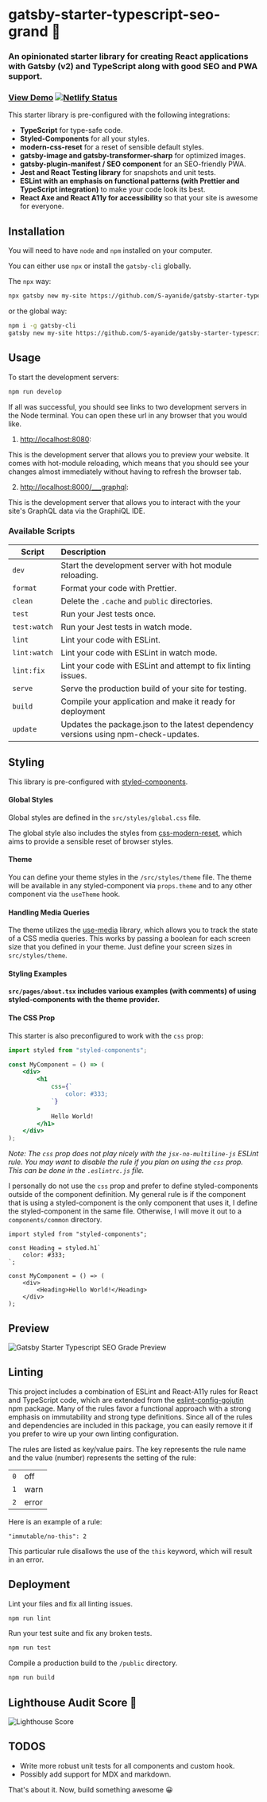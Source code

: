 # gatsby-starter-typescript-seo-grand 🌟

### An opinionated starter library for creating React applications with Gatsby (v2) and TypeScript along with good SEO and PWA support.

### [View Demo](https://gatsby-starter-typescript-deluxe.netlify.com) [![Netlify Status](https://api.netlify.com/api/v1/badges/597e0057-8bee-4e33-a49f-1988d2c203ce/deploy-status)](https://app.netlify.com/sites/gatsby-starter-typescript-seo-grand/deploys)

This starter library is pre-configured with the following integrations:

-   **TypeScript** for type-safe code.
-   **Styled-Components** for all your styles.
-   **modern-css-reset** for a reset of sensible default styles.
-   **gatsby-image and gatsby-transformer-sharp** for optimized images.
-   **gatsby-plugin-manifest / SEO component** for an SEO-friendly PWA.
-   **Jest and React Testing library** for snapshots and unit tests.
-   **ESLint with an emphasis on functional patterns (with Prettier and TypeScript integration)** to make your code look its best.
-   **React Axe and React A11y for accessibility** so that your site is awesome for everyone.

## Installation

You will need to have `node` and `npm` installed on your computer.

You can either use `npx` or install the `gatsby-cli` globally.

The `npx` way:

```sh
npx gatsby new my-site https://github.com/S-ayanide/gatsby-starter-typescript-seo-grand
```

or the global way:

```sh
npm i -g gatsby-cli
gatsby new my-site https://github.com/S-ayanide/gatsby-starter-typescript-seo-grand
```

## Usage

To start the development servers:

```sh
npm run develop
```

If all was successful, you should see links to two development servers in the Node terminal. You can open these url in any browser that you would like.

1. [http://localhost:8080](http://localhost:8080):

This is the development server that allows you to preview your website. It comes with hot-module reloading, which means that you should see your changes almost immediately without having to refresh the browser tab.

2. [http://localhost:8000/\_\_\_graphql](http://localhost:8000/___graphql):

This is the development server that allows you to interact with the your site's GraphQL data via the GraphiQL IDE.

### Available Scripts

| Script       | Description                                                                         |
| ------------ | :---------------------------------------------------------------------------------- |
| `dev`        | Start the development server with hot module reloading.                             |
| `format`     | Format your code with Prettier.                                                     |
| `clean`      | Delete the `.cache` and `public` directories.                                       |
| `test`       | Run your Jest tests once.                                                           |
| `test:watch` | Run your Jest tests in watch mode.                                                  |
| `lint`       | Lint your code with ESLint.                                                         |
| `lint:watch` | Lint your code with ESLint in watch mode.                                           |
| `lint:fix`   | Lint your code with ESLint and attempt to fix linting issues.                       |
| `serve`      | Serve the production build of your site for testing.                                |
| `build`      | Compile your application and make it ready for deployment                           |
| `update`     | Updates the package.json to the latest dependency versions using npm-check-updates. |

## Styling

This library is pre-configured with [styled-components](https://www.styled-components.com/).

#### Global Styles

Global styles are defined in the `src/styles/global.css` file.

The global style also includes the styles from [css-modern-reset](https://github.com/hankchizljaw/modern-css-reset), which aims to provide a sensible reset of browser styles.

#### Theme

You can define your theme styles in the `/src/styles/theme` file. The theme will be available in any styled-component via `props.theme` and to any other component via the `useTheme` hook.

#### Handling Media Queries

The theme utilizes the [use-media](https://github.com/streamich/use-media) library, which allows you to track the state of a CSS media queries. This works by passing a boolean for each screen size that you defined in your theme. Just define your screen sizes in `src/styles/theme`.

#### Styling Examples

**`src/pages/about.tsx` includes various examples (with comments) of using styled-components with the theme provider.**

#### The CSS Prop

This starter is also preconfigured to work with the `css` prop:

```jsx
import styled from "styled-components";

const MyComponent = () => (
	<div>
		<h1
			css={`
				color: #333;
			`}
		>
			Hello World!
		</h1>
	</div>
);
```

_Note: The `css` prop does not play nicely with the `jsx-no-multiline-js` ESLint rule. You may want to disable the rule if you plan on using the `css` prop. This can be done in the `.eslintrc.js` file._

I personally do not use the `css` prop and prefer to define styled-components outside of the component definition. My general rule is if the component that is using a styled-component is the only component that uses it, I define the styled-component in the same file. Otherwise, I will move it out to a `components/common` directory.

```tsx
import styled from "styled-components";

const Heading = styled.h1`
	color: #333;
`;

const MyComponent = () => (
	<div>
		<Heading>Hello World!</Heading>
	</div>
);
```

## Preview

<img src="https://i.ibb.co/vV515Kt/Gatsby.png" alt="Gatsby Starter Typescript SEO Grade Preview" style="max-width: 100%;" />

## Linting

This project includes a combination of ESLint and React-A11y rules for React and TypeScript code, which are extended from the [eslint-config-gojutin](https://github.com/gojutin/eslint-config-gojutin) npm package. Many of the rules favor a functional approach with a strong emphasis on immutability and strong type definitions. Since all of the rules and dependencies are included in this package, you can easily remove it if you prefer to wire up your own linting configuration.

The rules are listed as key/value pairs. The key represents the rule name and the value (number) represents the setting of the rule:

|     |       |
| --- | :---- |
| `0` | off   |
| `1` | warn  |
| `2` | error |

Here is an example of a rule:

```
"immutable/no-this": 2
```

This particular rule disallows the use of the `this` keyword, which will result in an error.

## Deployment

Lint your files and fix all linting issues.

```sh
npm run lint
```

Run your test suite and fix any broken tests.

```sh
npm run test
```

Compile a production build to the `/public` directory.

```sh
npm run build
```

## Lighthouse Audit Score 💯

<img src="https://i.ibb.co/3NpYMsT/Lighthouse-Audit.png" style="max-width: 100%;" alt="Lighthouse Score" />

## TODOS

-   Write more robust unit tests for all components and custom hook.
-   Possibly add support for MDX and markdown.

That's about it. Now, build something awesome 😀
